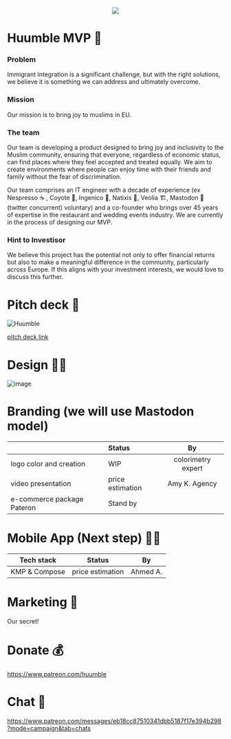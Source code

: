 <div align="center">
<image src="https://github.com/user-attachments/assets/190d61ea-5f86-4fe3-98fd-1d68a67bd9c7" />
</div>

# Huumble MVP 🙌

### Problem
Immigrant Integration is a significant challenge, but with the right solutions, we believe it is something we can address and ultimately overcome. 

### Mission
Our mission is to bring joy to muslims in EU.

### The team
Our team is developing a product designed to bring joy and inclusivity to the Muslim community, ensuring that everyone, regardless of economic status, can find places where they feel accepted and treated equally. We aim to create environments where people can enjoy time with their friends and family without the fear of discrimination.

Our team comprises an IT engineer with a decade of experience (ex Nespresso ☕ , Coyote 🐅, Ingenico 📱, Natixis 🏦, Veolia 🏗️, Mastodon 🐘 (twitter concurrent) voluntary) and a co-founder who brings over 45 years of expertise in the restaurant and wedding events industry. We are currently in the process of designing our MVP.

### Hint to Investisor
We believe this project has the potential not only to offer financial returns but also to make a meaningful difference in the community, particularly across Europe. If this aligns with your investment interests, we would love to discuss this further.

# Pitch deck 🎒
![Huumble](https://github.com/user-attachments/assets/a440c2e2-62a5-4d42-9845-727f09fc4fb6)

[pitch deck link](https://www.canva.com/design/DAGNAGVDUJM/NFrpM-kQn71_7rzvDpzPQw/view)

# Design 👩‍🎨
![image](https://github.com/user-attachments/assets/bc28e0e1-8ed5-4f38-af01-c252904b681f)


# Branding (we will use Mastodon model)

|                            | Status             | By                 |
| -------------------------- |:-------------------|:------------------:|
| logo color and creation    | WIP                | colorimetry expert |
| video presentation         | price estimation   | Amy K. Agency      |
| e-commerce package Pateron | Stand by           |                    |


# Mobile App (Next step) 🧑‍💻

| Tech stack                 | Status             | By                 |
| -------------------------- |:------------------:|:------------------:|
| KMP & Compose              | price estimation   | Ahmed A.           |


# Marketing 🚀
Our secret!

# Donate 💰
https://www.patreon.com/huumble

# Chat 📣
https://www.patreon.com/messages/eb18cc87510341dbb5187f17e394b298?mode=campaign&tab=chats
